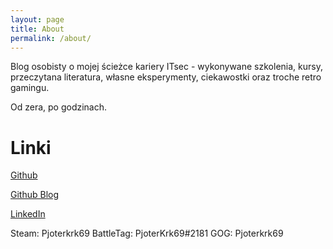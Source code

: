 ```yaml
---
layout: page
title: About
permalink: /about/
---
```


Blog osobisty o mojej ścieżce kariery ITsec - wykonywane szkolenia, kursy, przeczytana literatura, własne eksperymenty, ciekawostki oraz troche retro gamingu. 

Od zera, po godzinach. 

# Linki

[Github](https://github.com/pjoterkrk69)

[Github Blog](https://pjoterkrk69.github.io/)

[LinkedIn](https://www.linkedin.com/in/pjoterkrk69/)

Steam: Pjoterkrk69
BattleTag: PjoterKrk69#2181
GOG: Pjoterkrk69
